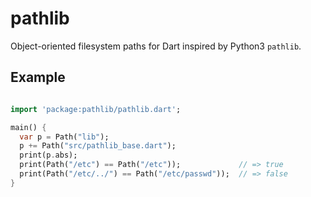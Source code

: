 
# pathlib

Object-oriented filesystem paths for Dart inspired by Python3 `pathlib`.

## Example

```dart

import 'package:pathlib/pathlib.dart';

main() {
  var p = Path("lib");
  p += Path("src/pathlib_base.dart");
  print(p.abs);
  print(Path("/etc") == Path("/etc"));             // => true
  print(Path("/etc/../") == Path("/etc/passwd"));  // => false
}

```
